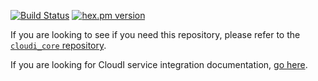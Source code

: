 [![Build Status](https://app.travis-ci.com/CloudI/cloudi_service_shell.svg?branch=master)](https://app.travis-ci.com/CloudI/cloudi_service_shell)
[![hex.pm version](https://img.shields.io/hexpm/v/cloudi_service_shell.svg)](https://hex.pm/packages/cloudi_service_shell)

If you are looking to see if you need this repository, please refer to the [`cloudi_core` repository](https://github.com/CloudI/cloudi_core#about).

If you are looking for CloudI service integration documentation, [go here](https://github.com/CloudI/CloudI#integration).

